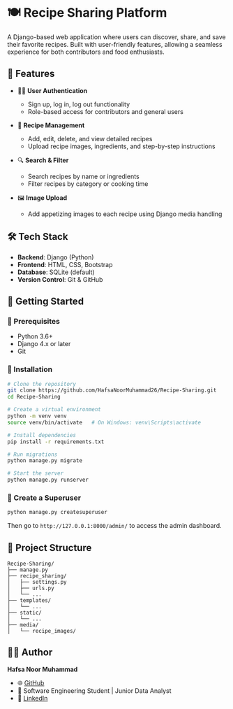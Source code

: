 # 🍽️ Recipe Sharing Platform

A Django-based web application where users can discover, share, and save their favorite recipes. Built with user-friendly features, allowing a seamless experience for both contributors and food enthusiasts.

## 📌 Features

- 👩‍🍳 **User Authentication**
  - Sign up, log in, log out functionality
  - Role-based access for contributors and general users

- 📖 **Recipe Management**
  - Add, edit, delete, and view detailed recipes
  - Upload recipe images, ingredients, and step-by-step instructions

- 🔍 **Search & Filter**
  - Search recipes by name or ingredients
  - Filter recipes by category or cooking time

- 🖼️ **Image Upload**
  - Add appetizing images to each recipe using Django media handling

## 🛠️ Tech Stack

- **Backend**: Django (Python)
- **Frontend**: HTML, CSS, Bootstrap
- **Database**: SQLite (default)
- **Version Control**: Git & GitHub

## 🚀 Getting Started

### 🔧 Prerequisites

- Python 3.6+
- Django 4.x or later
- Git

### 🧩 Installation

```bash
# Clone the repository
git clone https://github.com/HafsaNoorMuhammad26/Recipe-Sharing.git
cd Recipe-Sharing

# Create a virtual environment
python -m venv venv
source venv/bin/activate   # On Windows: venv\Scripts\activate

# Install dependencies
pip install -r requirements.txt

# Run migrations
python manage.py migrate

# Start the server
python manage.py runserver
````

### 🔐 Create a Superuser

```bash
python manage.py createsuperuser
```

Then go to `http://127.0.0.1:8000/admin/` to access the admin dashboard.

## 📁 Project Structure

```
Recipe-Sharing/
├── manage.py
├── recipe_sharing/
│   ├── settings.py
│   ├── urls.py
│   └── ...
├── templates/
│   └── ...
├── static/
│   └── ...
├── media/
│   └── recipe_images/
```


## 👩‍💻 Author

**Hafsa Noor Muhammad**

* 🌐 [GitHub](https://github.com/HafsaNoorMuhammad26)
* 💼 Software Engineering Student | Junior Data Analyst
* 📎 [LinkedIn](https://www.linkedin.com/in/hafsa-noor-muhammad-67b96331a/)


